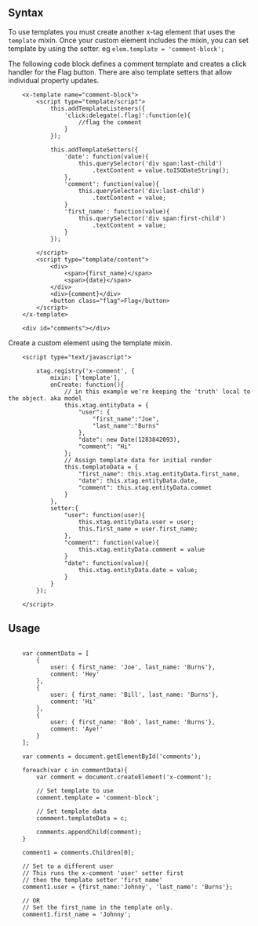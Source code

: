 
## Syntax

 To use templates you must create another x-tag element that uses the ```template``` mixin.   Once your custom element includes the mixin, you can set template by using the setter.  eg ```elem.template = 'comment-block';``` 

 The following code block defines a comment template and creates a click handler for the Flag button.  There are also template setters that allow individual property updates.

```
	<x-template name="comment-block">
		<script type="template/script">
			this.addTemplateListeners({
				'click:delegate(.flag)':function(e){
					//flag the comment
				} 
			});

			this.addTemplateSetters({
				'date': function(value){
					this.querySelector('div span:last-child')
						.textContent = value.toISODateString();
				},
				'comment': function(value){
					this.querySelector('div:last-child')
						.textContent = value;
				}
				'first_name': function(value){
					this.querySelector('div span:first-child')
						.textContent = value;
				}
			});

		</script>
		<script type="template/content">
			<div>
				<span>{first_name}</span>
				<span>{date}</span>
			</div>
			<div>{comment}</div>
			<button class="flag">Flag</button>
		</script>
	</x-template>

	<div id="comments"></div>
```

Create a custom element using the template mixin.


```
	<script type="text/javascript">

		xtag.registry('x-comment', {
			mixin: ['template'], 
			onCreate: function(){
				// in this example we're keeping the 'truth' local to the object. aka model
				this.xtag.entityData = {
					"user": {
						"first_name":"Joe", 
						"last_name":"Burns"
					}, 
					"date": new Date(1283842093),
					"comment": "Hi"
				};
				// Assign template data for initial render
				this.templateData = {
					"first_name": this.xtag.entityData.first_name,
					"date": this.xtag.entityData.date,
					"comment": this.xtag.entityData.commet
				}
			},
			setter:{
				"user": function(user){
					this.xtag.entityData.user = user;
					this.first_name = user.first_name;
				}, 
				"comment": function(value){
					this.xtag.entityData.comment = value
				}
				"date": function(value){
					this.xtag.entityData.date = value;
				}
			}
		});

	</script>

```

## Usage

```

	var commentData = [
		{ 
			user: { first_name: 'Joe', last_name: 'Burns'}, 
			comment: 'Hey'
		},
		{ 
			user: { first_name: 'Bill', last_name: 'Burns'}, 
			comment: 'Hi' 
		},
		{ 
			user: { first_name: 'Bob', last_name: 'Burns'}, 
			comment: 'Aye!'
		}
	];

	var comments = document.getElementById('comments');

	foreach(var c in commentData){
		var comment = document.createElement('x-comment');

		// Set template to use
		comment.template = 'comment-block';

		// Set template data
		commment.templateData = c;

		comments.appendChild(comment);
	}

	comment1 = comments.Children[0];

	// Set to a different user
	// This runs the x-comment 'user' setter first 
	// then the template setter 'first_name'
	comment1.user = {first_name:'Johnny', 'last_name': 'Burns'};

	// OR
	// Set the first_name in the template only.
	comment1.first_name = 'Johnny';



```


